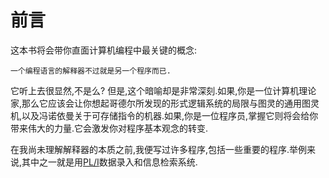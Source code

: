 # 前言


这本书将会带你直面计算机编程中最关键的概念:
    
    
    一个编程语言的解释器不过就是另一个程序而已.
    
    
 它听上去很显然,不是么? 但是,这个暗喻却是非常深刻.如果,你是一位计算机理论家,那么它应该会让你想起哥德尔所发现的形式逻辑系统的局限与图灵的通用图灵机,以及冯诺依曼关于可存储指令的机器.如果,你是一位程序员,掌握它则将会给你带来伟大的力量.它会激发你对程序基本观念的转变.
 
 在我尚未理解解释器的本质之前,我便写过许多程序,包括一些重要的程序.举例来说,其中之一就是用[PL/I](http://www.teampli.net/index.html)数据录入和信息检索系统.